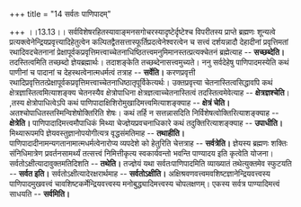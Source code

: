 +++
title = "14 सर्वतः पाणिपादम्"

+++
।।13.13।। सर्वविशेषरहितस्यावाङ्मनसगोचरस्यादृष्टेर्दृष्टेश्च विपरीतस्य
प्राप्ते ब्रह्मणः शून्यत्वे प्रत्यक्त्वेनेन्द्रियप्रवृत्त्यादिहेतुत्वेन
कल्पितद्वैतसत्तास्फूर्तिप्रदत्वेनेश्वरत्वेन च सत्त्वं दर्शयन्नादौ
देहादीनां प्रवृत्तिमतां रथादिवदचेतनानां
प्रेक्षापूर्वकप्रवृत्तिमत्त्वाच्चेतनाधिष्ठितत्त्वमनुमिमानस्तत्प्रत्यक्चेतनं
ब्रह्मेत्याह -- **सच्छब्देति।** तदस्तित्वमिति तच्छब्दो ज्ञेयब्रह्मार्थः।
तदाशङ्केति तच्छब्देनासत्त्वमुच्यते। ननु सर्वदेहेषु पाणिपादमस्येति कथं
पाणीनां च पादानां च देहस्थत्वेनात्मधर्मत्वं तत्राह -- **सर्वेति।**
करणप्रवृत्ती
रथादिप्रवृत्तितत्प्रेक्षापूर्वकप्रवृत्तिमत्त्वाच्चेतनाधिष्ठातृपूर्विकेत्यर्थः।
उक्तप्रवृत्त्या चेतनास्तित्वसिद्धावपि कथं क्षेत्रज्ञास्तित्वमित्याशङ्क्य
चेतनस्यैव क्षेत्रोपाधिना क्षेत्रज्ञत्वाच्चेतनास्तित्वं
तदस्तित्वमेवेत्याह -- **क्षेत्रज्ञश्चेति**। ,तस्य क्षेत्रोपाधित्वेऽपि कथं
पाणिपादाक्षिशिरोमुखादिमत्त्वमित्याशङ्क्याह -- **क्षेत्रं चेति।**
अतश्चोपाधितस्तस्मिन्विशेषोक्तिरिति शेषः। कथं तर्हि न सत्तन्नासदिति
निर्विशेषत्वोक्तिरित्याशङ्क्याह -- **क्षेत्रेति।**
पाणिपादादिमत्त्वमौपाधिकं मिथ्या चेज्ज्ञेयप्रवचनाधिकारे कथं
तदुक्तिरित्याशङ्क्याह -- **उपाधीति।** मिथ्यारूपमपि
ज्ञेयवस्तुज्ञानोपयोगीत्यत्र वृद्धसंमतिमाह -- **तथाहीति।**
पाणिपादादीनामन्यगतानामात्मधर्मत्वेनारोप्य व्यपदेशे को हेतुरिति
चेत्तत्राह -- **सर्वत्रेति।** ज्ञेयस्य ब्रह्मणः शक्तिः संनिधिमात्रेण
प्रवर्तनसामर्थ्यं तत्सत्त्वं निमित्तीकृत्य स्वकार्यवन्तो भवन्ति पाण्यादय
इति कृत्वेति योजना। सर्वतोऽक्षीत्यादावुक्तमतिदिशति -- **तथेति।**
तज्ज्ञेयं यथा सर्वतःपाणिपादमिति व्याख्यातं तथेत्युक्तमेव स्फुटयति --
**सर्वत इति।** सर्वतोऽक्षीत्यादेरक्षरार्थमाह -- **सर्वतोऽक्षीति।**
अक्षिश्रवणवत्त्वमवशिष्टज्ञानेन्द्रियवत्त्वस्य पाणिपादमुखवत्त्वं
चावशिष्टकर्मेन्द्रियवत्त्वस्य मनोबुद्ध्यादिमत्त्वस्य चोपलक्षणम्। एकस्य
सर्वत्र पाण्यादिमत्त्वं साधयति -- **सर्वमिति।**
